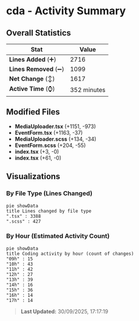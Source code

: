 # cda - Activity Summary 

## Overall Statistics

| Stat                   | Value                                                             |
| ---------------------- | ----------------------------------------------------------------- |
| **Lines Added** (➕)   | 2716                                          |
| **Lines Removed** (➖) | 1099                                        |
| **Net Change** (↕)    | 1617                |
| **Active Time** (⌚)   | 352 minutes |


## Modified Files
- **MediaUploader.tsx** (+1151, -973)
- **EventForm.tsx** (+1163, -37)
- **MediaUploader.scss** (+134, -34)
- **EventForm.scss** (+204, -55)
- **index.tsx** (+3, -0)
- **index.tsx** (+61, -0)

## Visualizations

### By File Type (Lines Changed)

```mermaid
pie showData
title Lines changed by file type
".tsx" : 3388
".scss" : 427
```

### By Hour (Estimated Activity Count)

```mermaid
pie showData
title Coding activity by hour (count of changes)
"09h" : 15
"10h" : 43
"11h" : 42
"12h" : 27
"13h" : 39
"14h" : 16
"15h" : 36
"16h" : 14
"17h" : 14
```


> **Last Updated:** 30/09/2025, 17:17:19